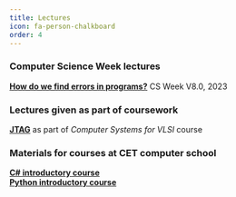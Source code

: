 ```yaml
---
title: Lectures
icon: fa-person-chalkboard
order: 4
---
```


### Computer Science Week lectures

[**How do we find errors in programs?**](https://lazar2222.github.io/lectures/csweek8) CS Week V8.0, 2023  

### Lectures given as part of coursework

[**JTAG**](https://lazar2222.github.io/lectures/jtag) as part of *Computer Systems for VLSI* course  

### Materials for courses at CET computer school

[**C# introductory course**](https://lazar2222.github.io/lectures/cet_cs)  
[**Python introductory course**](https://lazar2222.github.io/lectures/cet_python)  
